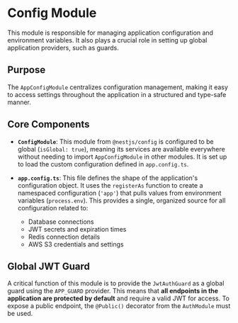 # Config Module

This module is responsible for managing application configuration and environment variables. It also plays a crucial role in setting up global application providers, such as guards.

## Purpose

The `AppConfigModule` centralizes configuration management, making it easy to access settings throughout the application in a structured and type-safe manner.

## Core Components

-   **`ConfigModule`**: This module from `@nestjs/config` is configured to be global (`isGlobal: true`), meaning its services are available everywhere without needing to import `AppConfigModule` in other modules. It is set up to load the custom configuration defined in `app.config.ts`.

-   **`app.config.ts`**: This file defines the shape of the application's configuration object. It uses the `registerAs` function to create a namespaced configuration (`'app'`) that pulls values from environment variables (`process.env`). This provides a single, organized source for all configuration related to:
    -   Database connections
    -   JWT secrets and expiration times
    -   Redis connection details
    -   AWS S3 credentials and settings

## Global JWT Guard

A critical function of this module is to provide the `JwtAuthGuard` as a global guard using the `APP_GUARD` provider. This means that **all endpoints in the application are protected by default** and require a valid JWT for access. To expose a public endpoint, the `@Public()` decorator from the `AuthModule` must be used.